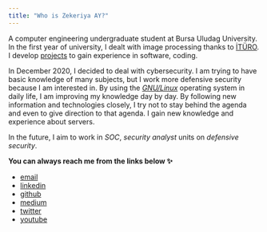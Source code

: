 ```yaml
---
title: "Who is Zekeriya AY?"
---
```


A computer engineering undergraduate student at Bursa Uludag University.
In the first year of university, I dealt with image processing thanks to [İTÜRO](http://www.ituro.org/tr/kategori/trafik/).  
I develop [projects](https://github.com/ZekeriyaAY) to gain experience in software, coding.

In December 2020, I decided to deal with cybersecurity.
I am trying to have basic knowledge of many subjects, but I work more defensive security because I am interested in.
By using the _[GNU/Linux](https://en.wikipedia.org/wiki/GNU/Linux_naming_controversy)_ operating system in daily life, I am improving my knowledge day by day.
By following new information and technologies closely, I try not to stay behind the agenda and even to give direction to that agenda. I gain new knowledge and experience about servers.

In the future, I aim to work in _SOC_, _security analyst_ units on _defensive security_.


**You can always reach me from the links below ✨**
- [email](mailto:zekeriya@zekeriyaay.com)
- [linkedin](https://linkedin.com/in/ZekeriyaAY)
- [github](https://github.com/ZekeriyaAY)
- [medium](https://zekeriyaay.medium.com/)
- [twitter](https://twitter.com/zekeriyaaycom)
- [youtube](https://youtube.com/channel/UCcg8zjG1kt-6sRfb4ajHWXQ?sub_confirmation=1)